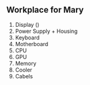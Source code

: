 ## Workplace for Mary

1. Display ()
2. Power Supply + Housing
3. Keyboard
4. Motherboard
5. CPU
6. GPU
7. Memory
8. Cooler
9. Cabels